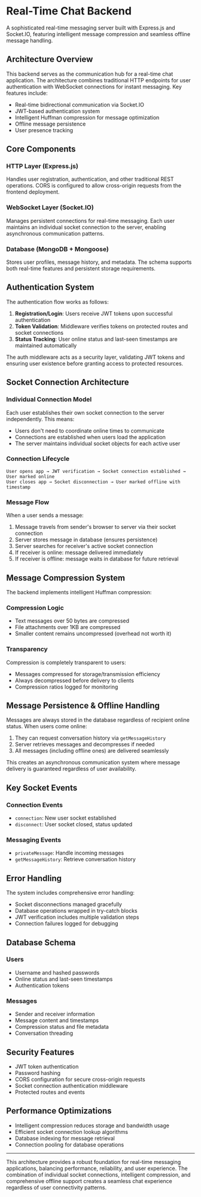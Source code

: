 # Real-Time Chat Backend

A sophisticated real-time messaging server built with Express.js and Socket.IO, featuring intelligent message compression and seamless offline message handling.

## Architecture Overview

This backend serves as the communication hub for a real-time chat application. The architecture combines traditional HTTP endpoints for user authentication with WebSocket connections for instant messaging. Key features include:

- Real-time bidirectional communication via Socket.IO
- JWT-based authentication system
- Intelligent Huffman compression for message optimization
- Offline message persistence
- User presence tracking

## Core Components

### HTTP Layer (Express.js)
Handles user registration, authentication, and other traditional REST operations. CORS is configured to allow cross-origin requests from the frontend deployment.

### WebSocket Layer (Socket.IO)
Manages persistent connections for real-time messaging. Each user maintains an individual socket connection to the server, enabling asynchronous communication patterns.

### Database (MongoDB + Mongoose)
Stores user profiles, message history, and metadata. The schema supports both real-time features and persistent storage requirements.

## Authentication System

The authentication flow works as follows:

1. **Registration/Login**: Users receive JWT tokens upon successful authentication
2. **Token Validation**: Middleware verifies tokens on protected routes and socket connections
3. **Status Tracking**: User online status and last-seen timestamps are maintained automatically

The auth middleware acts as a security layer, validating JWT tokens and ensuring user existence before granting access to protected resources.

## Socket Connection Architecture

### Individual Connection Model

Each user establishes their own socket connection to the server independently. This means:

- Users don't need to coordinate online times to communicate
- Connections are established when users load the application
- The server maintains individual socket objects for each active user

### Connection Lifecycle

```
User opens app → JWT verification → Socket connection established → User marked online
User closes app → Socket disconnection → User marked offline with timestamp
```

### Message Flow

When a user sends a message:

1. Message travels from sender's browser to server via their socket connection
2. Server stores message in database (ensures persistence)
3. Server searches for receiver's active socket connection
4. If receiver is online: message delivered immediately
5. If receiver is offline: message waits in database for future retrieval

## Message Compression System

The backend implements intelligent Huffman compression:

### Compression Logic
- Text messages over 50 bytes are compressed
- File attachments over 1KB are compressed
- Smaller content remains uncompressed (overhead not worth it)

### Transparency
Compression is completely transparent to users:
- Messages compressed for storage/transmission efficiency
- Always decompressed before delivery to clients
- Compression ratios logged for monitoring

## Message Persistence & Offline Handling

Messages are always stored in the database regardless of recipient online status. When users come online:

1. They can request conversation history via `getMessageHistory`
2. Server retrieves messages and decompresses if needed
3. All messages (including offline ones) are delivered seamlessly

This creates an asynchronous communication system where message delivery is guaranteed regardless of user availability.

## Key Socket Events

### Connection Events
- `connection`: New user socket established
- `disconnect`: User socket closed, status updated

### Messaging Events
- `privateMessage`: Handle incoming messages
- `getMessageHistory`: Retrieve conversation history

## Error Handling

The system includes comprehensive error handling:

- Socket disconnections managed gracefully
- Database operations wrapped in try-catch blocks
- JWT verification includes multiple validation steps
- Connection failures logged for debugging

## Database Schema

### Users
- Username and hashed passwords
- Online status and last-seen timestamps
- Authentication tokens

### Messages
- Sender and receiver information
- Message content and timestamps
- Compression status and file metadata
- Conversation threading

## Security Features

- JWT token authentication
- Password hashing
- CORS configuration for secure cross-origin requests
- Socket connection authentication middleware
- Protected routes and events

## Performance Optimizations

- Intelligent compression reduces storage and bandwidth usage
- Efficient socket connection lookup algorithms
- Database indexing for message retrieval
- Connection pooling for database operations

---

This architecture provides a robust foundation for real-time messaging applications, balancing performance, reliability, and user experience. The combination of individual socket connections, intelligent compression, and comprehensive offline support creates a seamless chat experience regardless of user connectivity patterns.